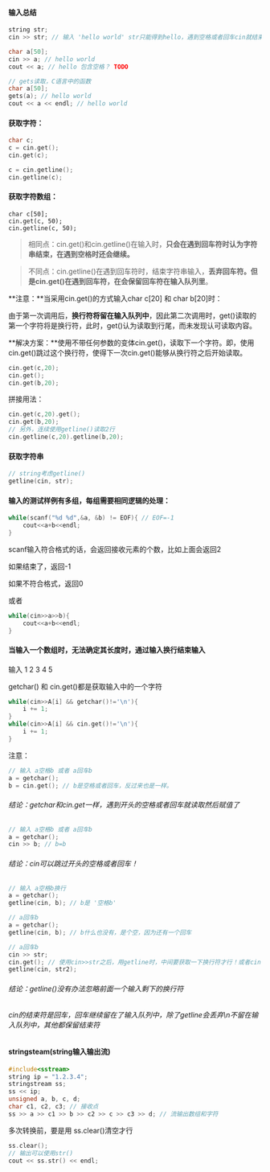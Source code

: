 #### 输入总结

```c++
string str;
cin >> str; // 输入 'hello world' str只能得到hello，遇到空格或者回车cin就结束了

char a[50];
cin >> a; // hello world
cout << a; // hello 包含空格？ TODO

// gets读取，C语言中的函数
char a[50];
gets(a); // hello world
cout << a << endl; // hello world
```



#### 获取字符：

```c++
char c;
c = cin.get();
cin.get(c);

c = cin.getline();
cin.getline(c);
```



#### 获取字符数组：

```
char c[50];
cin.get(c, 50); 
cin.getline(c, 50);
```

> 相同点：cin.get()和cin.getline()在输入时，**只会在遇到回车符时认为字符串结束，在遇到空格时还会继续。**

> 不同点：cin.getline()在遇到回车符时，结束字符串输入，**丢弃回车符。**但是cin.get()在遇到回车符，在会保留回车符在**输入队列里**。



**注意：**当采用cin.get()的方式输入char c[20] 和 char b[20]时：

由于第一次调用后，**换行符将留在输入队列中**，因此第二次调用时，get()读取的第一个字符将是换行符，此时，get()认为读取到行尾，而未发现认可读取内容。

**解决方案：**使用不带任何参数的变体cin.get()，读取下一个字符。即，使用cin.get()跳过这个换行符，使得下一次cin.get()能够从换行符之后开始读取。

```c++
cin.get(c,20);
cin.get();               
cin.get(b,20); 
```

拼接用法：

```c++
cin.get(c,20).get();
cin.get(b,20);
// 另外，连续使用getline()读取2行
cin.getline(c,20).getline(b,20);
```



#### 获取字符串

```c++
// string考虑getline()
getline(cin, str);
```



#### 输入的测试样例有多组，每组需要相同逻辑的处理：

```c++
while(scanf("%d %d",&a, &b) != EOF){ // EOF=-1
	cout<<a+b<<endl;
}
```

scanf输入符合格式的话，会返回接收元素的个数，比如上面会返回2

如果结束了，返回-1

如果不符合格式，返回0



或者

```c++
while(cin>>a>>b){
	cout<<a+b<<endl;
}
```



#### 当输入一个数组时，无法确定其长度时，通过输入换行结束输入

输入 1 2 3 4 5

getchar() 和 cin.get()都是获取输入中的一个字符

```c++
while(cin>>A[i] && getchar()!='\n'){
	i += 1;
}
while(cin>>A[i] && cin.get()!='\n'){
	i += 1;
}
```



注意：

```c++
// 输入 a空格b 或者 a回车b
a = getchar();
b = cin.get(); // b是空格或者回车，反过来也是一样。
```

###### 结论：getchar和cin.get一样，遇到开头的空格或者回车就读取然后赋值了



```c++
// 输入 a空格b 或者 a回车b
a = getchar();
cin >> b; // b=b
```

###### 结论：cin可以跳过开头的空格或者回车！



```c++
// 输入 a空格b换行
a = getchar();
getline(cin, b); // b是 '空格b'

// a回车b
a = getchar();
getline(cin, b); // b什么也没有，是个空，因为还有一个回车

// a回车b
cin >> str;
cin.get(); // 使用cin>>str之后，用getline时，中间要获取一下换行符才行！或者cin.ignore()！
getline(cin, str2);
```

###### 结论：getline()没有办法忽略前面一个输入剩下的换行符

###### cin的结束符是回车，回车继续留在了输入队列中，除了getline会丢弃\n不留在输入队列中，其他都保留结束符





#### stringsteam(string输入输出流)

```c++
#include<sstream>
string ip = "1.2.3.4";
stringstream ss;
ss << ip;
unsigned a, b, c, d;
char c1, c2, c3; // 接收点
ss >> a >> c1 >> b >> c2 >> c >> c3 >> d; // 流输出数组和字符
```

多次转换前，要是用 ss.clear()清空才行

```c++
ss.clear();
// 输出可以使用str()
cout << ss.str() << endl;
```

